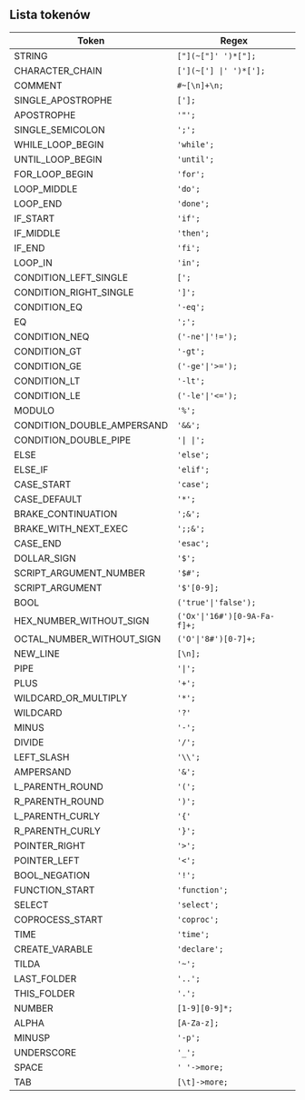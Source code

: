 ## Lista tokenów

| Token                      | Regex                        |
|----------------------------|------------------------------|
| STRING                     | `["](~["]' ')*["];`          |
| CHARACTER_CHAIN            | `['](~['] \|' ')*['];`       |
| COMMENT                    | `#~[\n]+\n;`                 |
| SINGLE_APOSTROPHE          | `['];`                       |
| APOSTROPHE                 | `'"';`                       |
| SINGLE_SEMICOLON           | `';';`                       |
| WHILE_LOOP_BEGIN           | `'while';`                   |
| UNTIL_LOOP_BEGIN           | `'until';`                   |
| FOR_LOOP_BEGIN             | `'for';`                     |
| LOOP_MIDDLE                | `'do';`                      |
| LOOP_END                   | `'done';`                    |
| IF_START                   | `'if';`                      |
| IF_MIDDLE                  | `'then';`                    |
| IF_END                     | `'fi';`                      |
| LOOP_IN                    | `'in';`                      |
| CONDITION_LEFT_SINGLE      | `[';`                        |
| CONDITION_RIGHT_SINGLE     | `']';`                       |
| CONDITION_EQ               | `'-eq';`                     |
| EQ                         | `';';`                       |
| CONDITION_NEQ              | `('-ne'\|'!=');`             |
| CONDITION_GT               | `'-gt';`                     |
| CONDITION_GE               | `('-ge'\|'>=');`             |
| CONDITION_LT               | `'-lt';`                     |
| CONDITION_LE               | `('-le'\|'<=');`             |
| MODULO                     | `'%';`                       |
| CONDITION_DOUBLE_AMPERSAND | `'&&';`                      |
| CONDITION_DOUBLE_PIPE      | `'\| \|';`                   |
| ELSE                       | `'else';`                    |
| ELSE_IF                    | `'elif';`                    |
| CASE_START                 | `'case';`                    |
| CASE_DEFAULT               | `'*';`                       |
| BRAKE_CONTINUATION         | `';&';`                      |
| BRAKE_WITH_NEXT_EXEC       | `';;&';`                     |
| CASE_END                   | `'esac';`                    |
| DOLLAR_SIGN                | `'$';`                       |
| SCRIPT_ARGUMENT_NUMBER     | `'$#';`                      |
| SCRIPT_ARGUMENT            | `'$'[0-9];`                  |
| BOOL                       | `('true'\|'false');`         |
| HEX_NUMBER_WITHOUT_SIGN    | `('Ox'\|'16#')[0-9A-Fa-f]+;` |
| OCTAL_NUMBER_WITHOUT_SIGN  | `('O'\|'8#')[0-7]+;`         |
| NEW_LINE                   | `[\n];`                      |
| PIPE                       | `'\|';`                      |
| PLUS                       | `'+';`                       |
| WILDCARD_OR_MULTIPLY       | `'*';`                       |
| WILDCARD                   | `'?'`                        |
| MINUS                      | `'-';`                       |
| DIVIDE                     | `'/';`                       |
| LEFT_SLASH                 | `'\\';`                      |
| AMPERSAND                  | `'&';`                       |
| L_PARENTH_ROUND            | `'(';`                       |
| R_PARENTH_ROUND            | `')';`                       |
| L_PARENTH_CURLY            | `'{'`                        |
| R_PARENTH_CURLY            | `'}';`                       |
| POINTER_RIGHT              | `'>';`                       |
| POINTER_LEFT               | `'<';`                       |
| BOOL_NEGATION              | `'!';`                       |
| FUNCTION_START             | `'function';`                |
| SELECT                     | `'select';`                  |
| COPROCESS_START            | `'coproc';`                  |
| TIME                       | `'time';`                    |
| CREATE_VARABLE             | `'declare';`                 |
| TILDA                      | `'~';`                       |
| LAST_FOLDER                | `'..';`                      |
| THIS_FOLDER                | `'.';`                       |
| NUMBER                     | `[1-9][0-9]*;`               |
| ALPHA                      | `[A-Za-z];`                  |
| MINUSP                     | `'-p';`                      |
| UNDERSCORE                 | `'_';`                       |
| SPACE                      | `' '->more;`                 |
| TAB                        | `[\t]->more;`                |